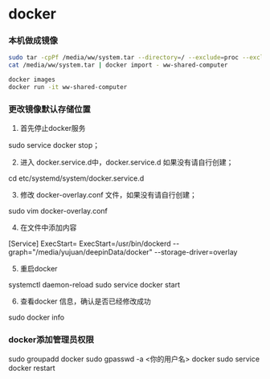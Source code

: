 # docker

### 本机做成镜像
```bash
sudo tar -cpPf /media/ww/system.tar --directory=/ --exclude=proc --exclude=sys --exclude=dev --exclude=run --exclude=tmp --exclude=mnt --exclude=home/ww --exclude=media --exclude=boot /
cat /media/ww/system.tar | docker import - ww-shared-computer

docker images
docker run -it ww-shared-computer
```

### 更改镜像默认存储位置
1. 首先停止docker服务

sudo service docker stop；

2. 进入 docker.service.d中，docker.service.d 如果没有请自行创建；

cd etc/systemd/system/docker.service.d

3. 修改 docker-overlay.conf 文件，如果没有请自行创建；

sudo vim docker-overlay.conf 

4. 在文件中添加内容

[Service]
ExecStart=
ExecStart=/usr/bin/dockerd --graph="/media/yujuan/deepinData/docker" --storage-driver=overlay

5. 重启docker

systemctl daemon-reload
sudo service docker start

6. 查看docker 信息，确认是否已经修改成功

sudo docker info

### docker添加管理员权限
sudo groupadd docker
sudo gpasswd -a <你的用户名> docker
sudo service docker restart

